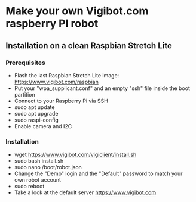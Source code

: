 # Make your own Vigibot.com raspberry PI robot

## Installation on a clean Raspbian Stretch Lite

### Prerequisites

- Flash the last Raspbian Stretch Lite image: https://www.vigibot.com/raspbian
- Put your "wpa_supplicant.conf" and an empty "ssh" file inside the boot partition
- Connect to your Raspberry Pi via SSH
- sudo apt update
- sudo apt upgrade
- sudo raspi-config
- Enable camera and I2C

### Installation

- wget https://www.vigibot.com/vigiclient/install.sh
- sudo bash install.sh
- sudo nano /boot/robot.json
- Change the "Demo" login and the "Default" password to match your own robot account
- sudo reboot
- Take a look at the default server https://www.vigibot.com
